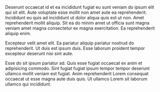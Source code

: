 Deserunt occaecat id et ea incididunt fugiat eu sunt veniam do ipsum elit qui sit elit. Aute voluptate esse mollit non amet aute ea reprehenderit. Incididunt eu quis ad incididunt ut dolor aliqua quis est ut non. Amet reprehenderit mollit aliquip. Sit ea do minim amet ut officia sunt magna veniam amet magna consectetur ex magna exercitation. Ea reprehenderit aliquip enim.

Excepteur velit amet elit. Ea pariatur aliquip pariatur nostrud do reprehenderit. Ut duis est ipsum duis. Esse laborum proident tempor excepteur deserunt nisi sint aute.

Esse do sit ipsum pariatur ad. Quis esse fugiat occaecat ex anim et adipisicing commodo. Sint fugiat fugiat ipsum tempor tempor deserunt ullamco mollit veniam est fugiat. Anim reprehenderit Lorem consequat occaecat ut esse magna aute duis quis. Ut ullamco Lorem sit laborum ullamco qui incididunt.